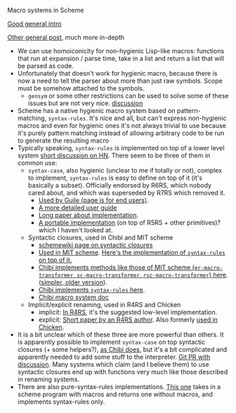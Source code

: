 Macro systems in Scheme

[Good general intro](http://community.schemewiki.org/?scheme-faq-macros)

[Other general post](http://lambda-the-ultimate.org/node/2753), much more in-depth

* We can use homoiconicity for non-hygienic Lisp-like macros: functions that run at expansion / parse time, take in a list and return a list that will be parsed as code.
* Unfortunately that doesn't work for hygienic macro, because there is now a need to tell the parser about more than just raw symbols. Scope must be somehow attached to the symbols.
  * `gensym` or some other restrictions can be used to solve some of these issues but are not very nice. [discussion](http://community.schemewiki.org/?hygiene-versus-gensym)
* Scheme has a native hygienic macro system based on pattern-matching, `syntax-rules`. It's nice and all, but can't express non-hygienic macros and even for hygienic ones it's not always trivial to use because it's purely pattern matching instead of allowing arbitrary code to be run to generate the resulting macro
* Typically speaking, `syntax-rules` is implemented on top of a lower level system [short discussion on HN](https://news.ycombinator.com/item?id=18555658). There seem to be three of them in common use:
  * `syntax-case`, also hygienic (unclear to me if totally or not), complex to implement, `syntax-rules` is easy to define on top of it (it's basically a subset). Officially endorsed by R6RS, which nobody cared about, and which was superseded by R7RS which removed it.
     * [Used by Guile (page is for end users)](https://www.gnu.org/software/guile/manual/html_node/Syntax-Case.html#Syntax-Case).
     * [A more detailed user guide](https://cs.indiana.edu/~dyb/pubs/tr356.pdf)
     * [Long paper about implementation](https://cs.indiana.edu/~dyb/pubs/LaSC-5-4-pp295-326.pdf).
     * [A portable implementation](https://web.archive.org/web/20091021061917/http://ikarus-scheme.org/r6rs-libraries/) (on top of R5RS + other primitives)? which I haven't looked at.
  * Syntactic closures, used in Chibi and MIT scheme
     * [schemewiki page on syntactic closures](http://community.schemewiki.org/?syntactic-closures) 
     * [Used in MIT scheme](https://www.gnu.org/software/mit-scheme/documentation/mit-scheme-ref/Syntactic-Closures.html#Syntactic-Closures). [Here's the implementation of `syntax-rules` on top of it.](https://git.savannah.gnu.org/cgit/mit-scheme.git/tree/src/runtime/syntax-rules.scm)
     * [Chibi implements methods like those of MIT scheme (`er-macro-transformer`, `sc-macro-transformer`, `rsc-macro-transformer`) here](https://github.com/ashinn/chibi-scheme/blob/master/lib/init-7.scm#L147). ([simpler, older version](https://github.com/ashinn/chibi-scheme/blob/2922ed591d1c0dc3be7a92e211ac7b18aa12edcc/lib/init-7.scm#L100)).
     * [Chibi implements `syntax-rules` here](https://github.com/ashinn/chibi-scheme/blob/master/lib/init-7.scm#L863).
     * [Chibi macro system doc](http://synthcode.com/scheme/chibi/#h3_MacroSystem)
  * Implicit/explicit renaming, used in R4RS and Chicken
     * implicit: [In R4RS](https://people.csail.mit.edu/jaffer/r4rs_12.html#SEC77), it's the suggested low-level implementation.
     * explicit: [Short paper by an R4RS author](https://3e8.org/pub/scheme/doc/lisp-pointers/v4i4/p25-clinger.pdf). Also formerly [used in Chicken](https://wiki.call-cc.org/man/4/Macros).
* It is a bit unclear which of these three are more powerful than others. It is apparently possible to implement `syntax-case` on top syntactic closures (+ some helpers?), [as Chibi does](https://github.com/ashinn/chibi-scheme/blob/master/lib/chibi/syntax-case.scm), but it's a bit complicated and apparently needed to add some stuff to the interpreter. [Git PR with discussion](https://github.com/ashinn/chibi-scheme/pull/496). Many systems which claim (and I believe them) to use syntactic closures end up with functions very much like those described in renaming systems.
* There are also pure-syntax-rules implementations. [This one](https://web.archive.org/web/20171216165612/petrofsky.org/src/alexpander.scm) takes in a scheme program with macros and returns one without macros, and implements syntax-rules only.